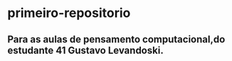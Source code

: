 # primeiro-repositorio
## Para as aulas de pensamento computacional,do estudante 41 Gustavo Levandoski.
